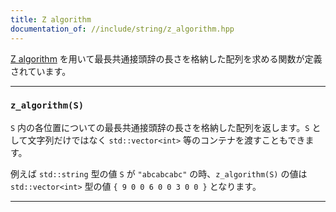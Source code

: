 ```yaml
---
title: Z algorithm
documentation_of: //include/string/z_algorithm.hpp
---
```


[Z algorithm](https://codeforces.com/blog/entry/3107) を用いて最長共通接頭辞の長さを格納した配列を求める関数が定義されています。

---

### `z_algorithm(S)`

`S` 内の各位置についての最長共通接頭辞の長さを格納した配列を返します。`S` として文字列だけではなく `std::vector<int>` 等のコンテナを渡すこともできます。

例えば `std::string` 型の値 `S` が `"abcabcabc"` の時、`z_algorithm(S)` の値は `std::vector<int>` 型の値 `{ 9 0 0 6 0 0 3 0 0 }` となります。

---
